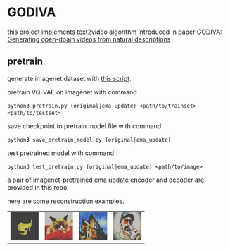 # GODIVA
this project implements text2video algorithm introduced in paper [GODIVA: Generating open-doain videos from natural descriptions](https://www.arxiv-vanity.com/papers/2104.14806/)

## pretrain

generate imagenet dataset with [this script](https://github.com/tensorflow/models/blob/r1.13.0/research/slim/datasets/build_imagenet_data.py).

pretrain VQ-VAE on imagenet with command

```shell
python3 pretrain.py (original|ema_update) <path/to/trainset> <path/to/testset>
```

save checkpoint to pretrain model file with command

```shell
python3 save_pretrain_model.py (original|ema_update)
```

test pretrained model with command

```shell
python3 test_pretrain.py (original|ema_update) <path/to/image>
```

a pair of imagenet-pretrained ema update encoder and decoder are provided in this repo.

here are some reconstruction examples.

<p align="center">
 <table>
   <tr><td><img src="pics/car.png" /></td><td><img src="pics/cat.png" /></td><td><img src="pics/house.png" /></td><td><img src="pics/people.png"></td></tr>
 </table>
</p>

